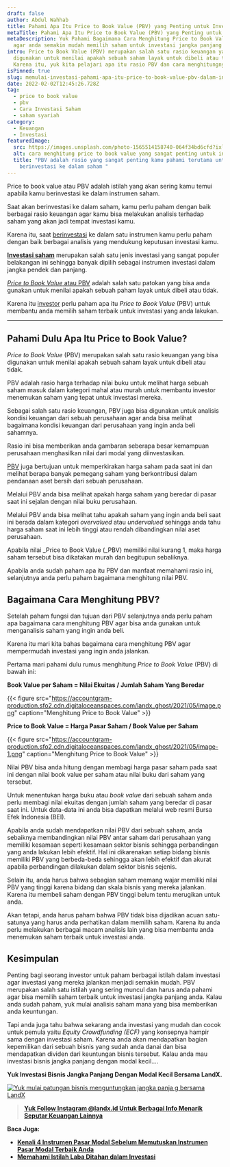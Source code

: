 ```yaml
---
draft: false
author: Abdul Wahhab
title: Pahami Apa Itu Price to Book Value (PBV) yang Penting untuk Investasi
metaTitle: Pahami Apa Itu Price to Book Value (PBV) yang Penting untuk Investasi
metaDescription: Yuk Pahami Bagaimana Cara Menghitung Price to Book Value (PBV)
  agar anda semakin mudah memilih saham untuk investasi jangka panjang anda
intro: Price to Book Value (PBV) merupakan salah satu rasio keuangan yang bisa
  digunakan untuk menilai apakah sebuah saham layak untuk dibeli atau tidak.
  Karena itu, yuk kita pelajari apa itu rasio PBV dan cara menghitungnya.
isPinned: true
slug: memulai-investasi-pahami-apa-itu-price-to-book-value-pbv-dalam-investasi-saham
date: 2022-02-02T12:45:26.728Z
tag:
  - price to book value
  - pbv
  - Cara Investasi Saham
  - saham syariah
category:
  - Keuangan
  - Investasi
featuredImage:
  src: https://images.unsplash.com/photo-1565514158740-064f34bd6cfd?ixlib=rb-1.2.1&ixid=MnwxMjA3fDB8MHxzZWFyY2h8NHx8cmF0aW8lMjBpbnZlc3R8ZW58MHx8MHx8&auto=format&fit=crop&w=500&q=60
  alt: cara menghitung price to book value yang sangat penting untuk investasi anda
  title: "PBV adalah rasio yang sangat penting kamu pahami terutama untuk kamu
    berinvestasi ke dalam saham "
---
```

Price to book value atau PBV adalah istilah yang akan sering kamu temui apabila kamu berinvestasi ke dalam instrumen saham.

Saat akan berinvestasi ke dalam saham, kamu perlu paham dengan baik berbagai rasio keuangan agar kamu bisa melakukan analisis terhadap saham yang akan jadi tempat investasi kamu.

Karena itu, saat [berinvestasi](https://landx.id/) ke dalam satu instrumen kamu perlu paham dengan baik berbagai analisis yang mendukung keputusan investasi kamu. 

**[Investasi saham](https://landx.id/blog/tag/investasi-saham/)** merupakan salah satu jenis investasi yang sangat populer belakangan ini sehingga banyak dipilih sebagai instrumen investasi dalam jangka pendek dan panjang.

[*Price to Book Value* atau PBV](https://landx.id/) adalah salah satu patokan yang bisa anda gunakan untuk menilai apakah sebuah paham layak untuk dibeli atau tidak.

Karena itu [investor](https://landx.id/)  perlu paham apa itu *Price to Book Value* (PBV) untuk membantu anda memilih saham terbaik untuk investasi yang anda lakukan.

- - -

## Pahami Dulu Apa Itu Price to Book Value?

*Price to Book Value* (PBV) merupakan salah satu rasio keuangan yang bisa digunakan untuk menilai apakah sebuah saham layak untuk dibeli atau tidak.

PBV adalah rasio harga terhadap nilai buku untuk melihat harga sebuah saham masuk dalam kategori mahal atau murah untuk membantu investor menemukan saham yang tepat untuk investasi mereka.

Sebagai salah satu rasio keuangan, PBV juga bisa digunakan untuk analisis kondisi keuangan dari sebuah perusahaan agar anda bisa melihat bagaimana kondisi keuangan dari perusahaan yang ingin anda beli sahamnya.

Rasio ini bisa memberikan anda gambaran seberapa besar kemampuan perusahaan menghasilkan nilai dari modal yang diinvestasikan.

[PBV](https://landx.id/) juga bertujuan untuk memperkirakan harga saham pada saat ini dan melihat berapa banyak pemegang saham yang berkontribusi dalam pendanaan aset bersih dari sebuah perusahaan.

Melalui PBV anda bisa melihat apakah harga saham yang beredar di pasar saat ini sejalan dengan nilai buku perusahaan.

Melalui PBV anda bisa melihat tahu apakah saham yang ingin anda beli saat ini berada dalam kategori *overvalued* atau *undervalued* sehingga anda tahu harga saham saat ini lebih tinggi atau rendah dibandingkan nilai aset perusahaan.

Apabila nilai _Price to Book Value (_PBV) memiliki nilai kurang 1, maka harga saham tersebut bisa dikatakan murah dan begitupun sebaliknya.

Apabila anda sudah paham apa itu PBV dan manfaat memahami rasio ini, selanjutnya anda perlu paham bagaimana menghitung nilai PBV.

## Bagaimana Cara Menghitung PBV?

Setelah paham fungsi dan tujuan dari PBV selanjutnya anda perlu paham apa bagaimana cara menghitung PBV agar bisa anda gunakan untuk menganalisis saham yang ingin anda beli.

Karena itu mari kita bahas bagaimana cara menghitung PBV agar mempermudah investasi yang ingin anda jalankan.

Pertama mari pahami dulu rumus menghitung *Price to Book Value* (PBV) di bawah ini:

**Book Value per Saham = Nilai Ekuitas / Jumlah Saham Yang Beredar**

{{< figure src="https://accountgram-production.sfo2.cdn.digitaloceanspaces.com/landx_ghost/2021/05/image.png" caption="Menghitung Price to Book Value" >}}

**Price to Book Value = Harga Pasar Saham / Book Value per Saham**

{{< figure src="https://accountgram-production.sfo2.cdn.digitaloceanspaces.com/landx_ghost/2021/05/image-1.png" caption="Menghitung Price to Book Value" >}}

Nilai PBV bisa anda hitung dengan membagi harga pasar saham pada saat ini dengan nilai book value per saham atau nilai buku dari saham yang tersebut.

Untuk menentukan harga buku atau *book value* dari sebuah saham anda perlu membagi nilai ekuitas dengan jumlah saham yang beredar di pasar saat ini. Untuk data-data ini anda bisa dapatkan melalui web resmi Bursa Efek Indonesia (BEI).

Apabila anda sudah mendapatkan nilai PBV dari sebuah saham, anda sebaiknya membandingkan nilai PBV antar saham dari perusahaan yang memiliki kesamaan seperti kesamaan sektor bisnis sehingga perbandingan yang anda lakukan lebih efektif. Hal ini dikarenakan setiap bidang bisnis memiliki PBV yang berbeda-beda sehingga akan lebih efektif dan akurat apabila perbandingan dilakukan dalam sektor bisnis sejenis.

Selain itu, anda harus bahwa sebagian saham memang wajar memiliki nilai PBV yang tinggi karena bidang dan skala bisnis yang mereka jalankan. Karena itu membeli saham dengan PBV tinggi belum tentu merugikan untuk anda.

Akan tetapi, anda harus paham bahwa PBV tidak bisa dijadikan acuan satu-satunya yang harus anda perhatikan dalam memilih saham. Karena itu anda perlu melakukan berbagai macam analisis lain yang bisa membantu anda menemukan saham terbaik untuk investasi anda.

## Kesimpulan

Penting bagi seorang investor untuk paham berbagai istilah dalam investasi agar investasi yang mereka jalankan menjadi semakin mudah. PBV merupakan salah satu istilah yang sering muncul dan harus anda pahami agar bisa memilih saham terbaik untuk investasi jangka panjang anda. Kalau anda sudah paham, yuk mulai analisis saham mana yang bisa memberikan anda keuntungan.

Tapi anda juga tahu bahwa sekarang anda investasi yang mudah dan cocok untuk pemula yaitu *Equity Crowdfunding (ECF)* yang konsepnya hampir sama dengan investasi saham. Karena anda akan mendapatkan bagian kepemilikan dari sebuah bisnis yang sudah anda danai dan bisa mendapatkan dividen dari keuntungan bisnis tersebut. Kalau anda mau investasi bisnis jangka panjang dengan modal kecil….

**Yuk Investasi Bisnis Jangka Panjang Dengan Modal Kecil Bersama LandX.**

[![Yuk mulai patungan bisnis menguntungkan jangka panja g bersama LandX](https://accountgram-production.sfo2.cdn.digitaloceanspaces.com/landx_ghost/2021/09/Equity-Crowdfunding-di-Indonesia-1--3.png)](https://landx.id/project/?utm_source=Blog&utm_medium=organic+keyword&utm_campaign=blog&utm_id=Blog)

> **[Yuk Follow Instagram @landx.id Untuk Berbagai Info Menarik Seputar Keuangan Lainnya](https://instagram.com/landx.id?utm_medium=copy_link)**

**Baca Juga:**

* **[Kenali 4 Instrumen Pasar Modal Sebelum Memutuskan Instrumen Pasar Modal Terbaik Anda](https://landx.id/blog/kenali-4-instrumen-pasar-modal-sebelum-memutuskan-instrumen-pasar-modal-terbaik-anda/)**
* **[Memahami Istilah Laba Ditahan dalam Investasi](https://landx.id/blog/pahami-perbedaan-dividen-dan-capital-gain-sebelum-memulai-investasi/)**